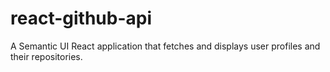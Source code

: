 # react-github-api
A Semantic UI React application that fetches and displays user profiles and their repositories.
